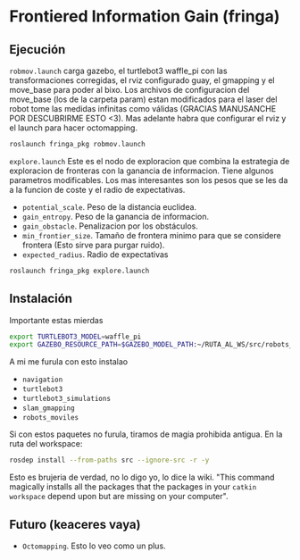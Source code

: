 # Frontiered Information Gain (fringa)


## Ejecución

`robmov.launch` carga gazebo, el turtlebot3 waffle_pi con las transformaciones corregidas, el rviz configurado guay, el gmapping y el move_base para poder al bixo. Los archivos de configuracion del move_base (los de la carpeta param) estan modificados para el laser del robot tome las medidas infinitas como válidas (GRACIAS MANUSANCHE POR DESCUBRIRME ESTO <3). Mas adelante habra que configurar el rviz y el launch para hacer octomapping.

```bash
roslaunch fringa_pkg robmov.launch
```

`explore.launch` Este es el nodo de exploracion que combina la estrategia de exploracion de fronteras con la ganancia de informacion. Tiene algunos parametros modificables. Los mas interesantes son los pesos que se les da a la funcion de coste y el radio de expectativas.
    
- `potential_scale`. Peso de la distancia euclidea.
- `gain_entropy`. Peso de la ganancia de informacion.
- `gain_obstacle`. Penalizacion por los obstáculos.
- `min_frontier_size`. Tamaño de frontera minimo para que se considere frontera (Esto sirve para purgar ruido).
- `expected_radius`. Radio de expectativas

```bash
roslaunch fringa_pkg explore.launch
```

## Instalación


Importante estas mierdas
```bash 
export TURTLEBOT3_MODEL=waffle_pi
export GAZEBO_RESOURCE_PATH=$GAZEBO_MODEL_PATH:~/RUTA_AL_WS/src/robots_moviles/worlds
```

A mi me furula con esto instalao 

- `navigation`
- `turtlebot3`
- `turtlebot3_simulations`
- `slam_gmapping`
- `robots_moviles`

Si con estos paquetes no furula, tiramos de magia prohibida antigua. En la ruta del workspace:

``` bash
rosdep install --from-paths src --ignore-src -r -y
```

Esto es brujeria de verdad, no lo digo yo, lo dice la wiki. "This command magically installs all the packages that the packages in your `catkin workspace` depend upon but are missing on your computer".


## Futuro (keaceres vaya)

- `Octomapping`. Esto lo veo como un plus.